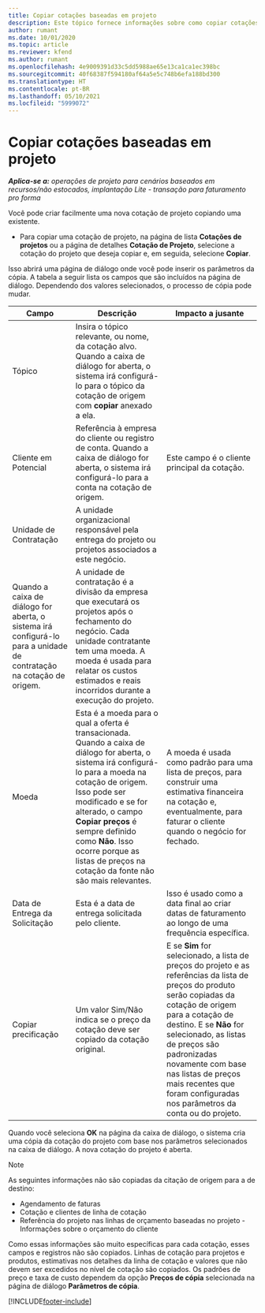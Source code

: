 ```yaml
---
title: Copiar cotações baseadas em projeto
description: Este tópico fornece informações sobre como copiar cotações baseadas em projeto no Project Operations.
author: rumant
ms.date: 10/01/2020
ms.topic: article
ms.reviewer: kfend
ms.author: rumant
ms.openlocfilehash: 4e9009391d33c5dd5988ae65e13ca1ca1ec398bc
ms.sourcegitcommit: 40f68387f594180af64a5e5c748b6efa188bd300
ms.translationtype: HT
ms.contentlocale: pt-BR
ms.lasthandoff: 05/10/2021
ms.locfileid: "5999072"
---
```

# <a name="copy-project-based-quotes"></a>Copiar cotações baseadas em projeto

_**Aplica-se a:** operações de projeto para cenários baseados em recursos/não estocados, implantação Lite - transação para faturamento pro forma_

Você pode criar facilmente uma nova cotação de projeto copiando uma existente. 

- Para copiar uma cotação de projeto, na página de lista **Cotações de projetos** ou a página de detalhes **Cotação de Projeto**, selecione a cotação do projeto que deseja copiar e, em seguida, selecione **Copiar**.

Isso abrirá uma página de diálogo onde você pode inserir os parâmetros da cópia. A tabela a seguir lista os campos que são incluídos na página de diálogo. Dependendo dos valores selecionados, o processo de cópia pode mudar.

| **Campo** | **Descrição** | **Impacto a jusante** |
| --- | --- | --- |
| Tópico | Insira o tópico relevante, ou nome, da cotação alvo. Quando a caixa de diálogo for aberta, o sistema irá configurá-lo para o tópico da cotação de origem com **copiar** anexado a ela. | |
| Cliente em Potencial | Referência à empresa do cliente ou registro de conta. Quando a caixa de diálogo for aberta, o sistema irá configurá-lo para a conta na cotação de origem. | Este campo é o cliente principal da cotação. |
| Unidade de Contratação | A unidade organizacional responsável pela entrega do projeto ou projetos associados a este negócio.
Quando a caixa de diálogo for aberta, o sistema irá configurá-lo para a unidade de contratação na cotação de origem. | A unidade de contratação é a divisão da empresa que executará os projetos após o fechamento do negócio. Cada unidade contratante tem uma moeda. A moeda é usada para relatar os custos estimados e reais incorridos durante a execução do projeto. |
| Moeda | Esta é a moeda para o qual a oferta é transacionada. Quando a caixa de diálogo for aberta, o sistema irá configurá-lo para a moeda na cotação de origem. Isso pode ser modificado e se for alterado, o campo **Copiar preços** é sempre definido como **Não**. Isso ocorre porque as listas de preços na cotação da fonte não são mais relevantes. | A moeda é usada como padrão para uma lista de preços, para construir uma estimativa financeira na cotação e, eventualmente, para faturar o cliente quando o negócio for fechado. |
| Data de Entrega da Solicitação | Esta é a data de entrega solicitada pelo cliente. | Isso é usado como a data final ao criar datas de faturamento ao longo de uma frequência específica. |
| Copiar precificação | Um valor Sim/Não indica se o preço da cotação deve ser copiado da cotação original. | E se **Sim** for selecionado, a lista de preços do projeto e as referências da lista de preços do produto serão copiadas da cotação de origem para a cotação de destino. E se **Não** for selecionado, as listas de preços são padronizadas novamente com base nas listas de preços mais recentes que foram configuradas nos parâmetros da conta ou do projeto. |

Quando você seleciona **OK** na página da caixa de diálogo, o sistema cria uma cópia da cotação do projeto com base nos parâmetros selecionados na caixa de diálogo. A nova cotação do projeto é aberta. 

> [!NOTE]
> As seguintes informações não são copiadas da citação de origem para a de destino:
>
> - Agendamento de faturas
> - Cotação e clientes de linha de cotação
> - Referência do projeto nas linhas de orçamento baseadas no projeto - Informações sobre o orçamento do cliente
>
>Como essas informações são muito específicas para cada cotação, esses campos e registros não são copiados. Linhas de cotação para projetos e produtos, estimativas nos detalhes da linha de cotação e valores que não devem ser excedidos no nível de cotação são copiados. Os padrões de preço e taxa de custo dependem da opção **Preços de cópia** selecionada na página de diálogo **Parâmetros de cópia**.


[!INCLUDE[footer-include](../includes/footer-banner.md)]